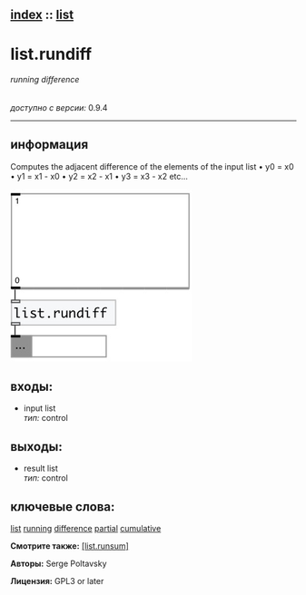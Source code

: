 [index](index.html) :: [list](category_list.html)
---

# list.rundiff

###### running difference

*доступно с версии:* 0.9.4

---


## информация
Computes the adjacent difference of the elements of the input list • y0 = x0 • y1 = x1 - x0 • y2 = x2 - x1 • y3 = x3 - x2 etc...


[![example](../examples/img/list.rundiff.jpg)](../examples/pd/list.rundiff.pd)









## входы:

* input list<br>
_тип:_ control



## выходы:

* result list<br>
_тип:_ control



## ключевые слова:

[list](keywords/list.html)
[running](keywords/running.html)
[difference](keywords/difference.html)
[partial](keywords/partial.html)
[cumulative](keywords/cumulative.html)



**Смотрите также:**
[\[list.runsum\]](list.runsum.html)




**Авторы:** Serge Poltavsky




**Лицензия:** GPL3 or later





